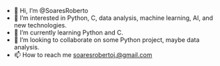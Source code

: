 - 👋 Hi, I’m @SoaresRoberto
- 👀 I’m interested in Python, C, data analysis, machine learning, AI, and new technologies.
- 🌱 I’m currently learning Python and C.
- 💞️ I’m looking to collaborate on some Python project, maybe data analysis.
- 📫 How to reach me soaresrobertoj.@gmail.com

<!---
SoaresRoberto/SoaresRoberto is a ✨ special ✨ repository because its `README.md` (this file) appears on your GitHub profile.
You can click the Preview link to take a look at your changes.
--->
